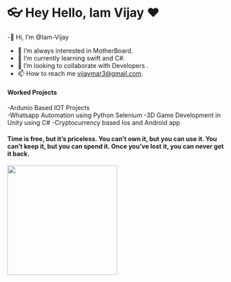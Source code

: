 # 👓 Hey Hello,  Iam Vijay ❤️ 

-👋 Hi, I’m @Iam-Vijay
- 👀 I’m always interested in MotherBoard.
- 🌱 I’m currently learning swift and C#.
- 💞️ I’m looking to collaborate with Developers .
- 📫 How to reach me vijaymar3@gmail.com.


<h4> Worked Projects </h4>
 -Ardunio Based IOT Projects </br>
 -Whatsapp Automation using Python Selenium
 -3D Game Development in Unity using C#
 -Cryptocurrency based Ios and Android app



<h4>Time is free, but it’s priceless. You can’t own it, but you can use it. You can’t keep it, but you can spend it. Once you’ve lost it, you can never get it back.</h4>

<img src="https://media.giphy.com/media/3oz8xKaR836UJOYeOc/giphy.gif"   width="250" />

<!---
Iam-Vijay/Iam-Vijay is a ✨ special ✨ repository because its `README.md` (this file) appears on your GitHub profile.
You can click the Preview link to take a look at your changes.
--->
